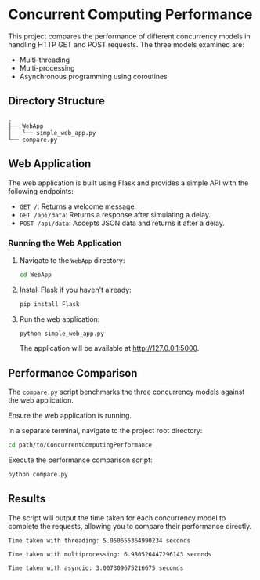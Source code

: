 # Concurrent Computing Performance

This project compares the performance of different concurrency models in handling HTTP GET and POST requests. The three models examined are:

- Multi-threading
- Multi-processing
- Asynchronous programming using coroutines

## Directory Structure
```commandline
.
├── WebApp
│   └── simple_web_app.py
└── compare.py
```


## Web Application

The web application is built using Flask and provides a simple API with the following endpoints:

- `GET /`: Returns a welcome message.
- `GET /api/data`: Returns a response after simulating a delay.
- `POST /api/data`: Accepts JSON data and returns it after a delay.

### Running the Web Application

1. Navigate to the `WebApp` directory:
   ```bash
   cd WebApp
   ```
2. Install Flask if you haven't already:
    ```bash
    pip install Flask
    ```
3. Run the web application:
    ``` bash
    python simple_web_app.py
    ```
   The application will be available at http://127.0.0.1:5000.

## Performance Comparison
The `compare.py` script benchmarks the three concurrency models against the web application.

Ensure the web application is running.

In a separate terminal, navigate to the project root directory:

```bash
cd path/to/ConcurrentComputingPerformance
```
Execute the performance comparison script:

``` bash
python compare.py
```

## Results
The script will output the time taken for each concurrency model to complete the requests, allowing you to compare their performance directly.
```
Time taken with threading: 5.050655364990234 seconds

Time taken with multiprocessing: 6.980526447296143 seconds

Time taken with asyncio: 3.007309675216675 seconds
```